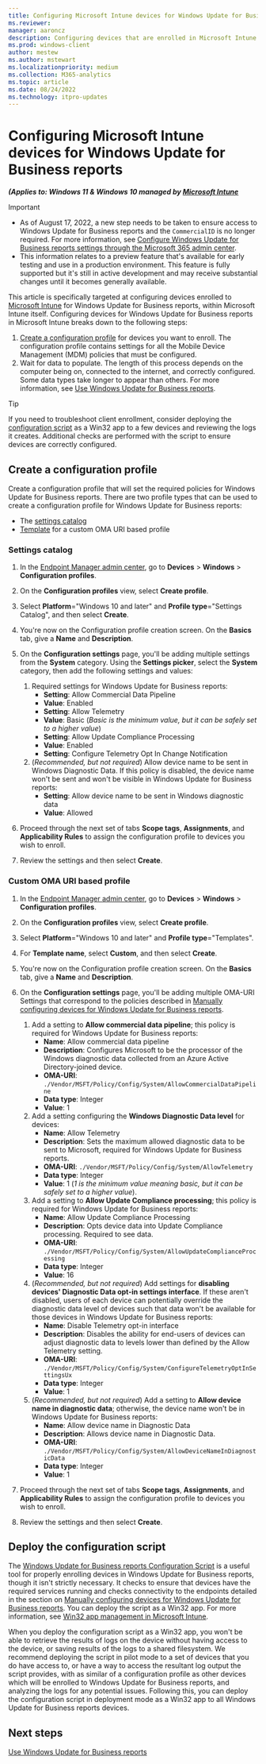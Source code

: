 ```yaml
---
title: Configuring Microsoft Intune devices for Windows Update for Business reports
ms.reviewer: 
manager: aaroncz
description: Configuring devices that are enrolled in Microsoft Intune for Windows Update for Business reports
ms.prod: windows-client
author: mestew
ms.author: mstewart
ms.localizationpriority: medium
ms.collection: M365-analytics
ms.topic: article
ms.date: 08/24/2022
ms.technology: itpro-updates
---
```


# Configuring Microsoft Intune devices for Windows Update for Business reports
<!--37063317, 30141258, 37063041-->
***(Applies to: Windows 11 & Windows 10 managed by [Microsoft Intune](/mem/intune/fundamentals/what-is-intune)***

> [!Important]
> - As of August 17, 2022, a new step needs to be taken to ensure access to Windows Update for Business reports and the `CommercialID` is no longer required. For more information, see [Configure Windows Update for Business reports settings through the Microsoft 365 admin center](wufb-reports-enable.md#bkmk_admin-center).
> - This information relates to a preview feature that's available for early testing and use in a production environment. This feature is fully supported but it's still in active development and may receive substantial changes until it becomes generally available.


This article is specifically targeted at configuring devices enrolled to [Microsoft Intune](/mem/intune/fundamentals/what-is-intune) for Windows Update for Business reports, within Microsoft Intune itself. Configuring devices for Windows Update for Business reports in Microsoft Intune breaks down to the following steps:

1. [Create a configuration profile](#create-a-configuration-profile) for devices you want to enroll. The configuration profile contains settings for all the Mobile Device Management (MDM) policies that must be configured.
1. Wait for data to populate. The length of this process depends on the computer being on, connected to the internet, and correctly configured. Some data types take longer to appear than others. For more information, see [Use Windows Update for Business reports](wufb-reports-use.md).

> [!TIP]
> If you need to troubleshoot client enrollment, consider deploying the [configuration script](#deploy-the-configuration-script) as a Win32 app to a few devices and reviewing the logs it creates. Additional checks are performed with the script to ensure devices are correctly configured.

## Create a configuration profile

Create a configuration profile that will set the required policies for Windows Update for Business reports. There are two profile types that can be used to create a configuration profile for Windows Update for Business reports:
- The [settings catalog](#settings-catalog)
- [Template](#custom-oma-uri-based-profile) for a custom OMA URI based profile

### Settings catalog

1. In the [Endpoint Manager admin center](https://go.microsoft.com/fwlink/?linkid=2109431), go to **Devices** > **Windows** > **Configuration profiles**.
1. On the **Configuration profiles** view, select **Create profile**.
1. Select **Platform**="Windows 10 and later" and **Profile type**="Settings Catalog", and then select **Create**.
1. You're now on the Configuration profile creation screen. On the **Basics** tab, give a **Name** and **Description**.
1. On the **Configuration settings** page, you'll be adding multiple settings from the **System** category. Using the **Settings picker**, select the **System** category, then add the following settings and values:
    1. Required settings for Windows Update for Business reports: 
        - **Setting**: Allow Commercial Data Pipeline
        - **Value**: Enabled
        - **Setting**: Allow Telemetry
        - **Value**: Basic (*Basic is the minimum value, but it can be safely set to a higher value*)
        - **Setting**: Allow Update Compliance Processing
        - **Value**: Enabled
        - **Setting**: Configure Telemetry Opt In Change Notification
    1. (*Recommended, but not required*) Allow device name to be sent in Windows Diagnostic Data. If this policy is disabled, the device name won't be sent and won't be visible in Windows Update for Business reports:
        - **Setting**: Allow device name to be sent in Windows diagnostic data
        - **Value**: Allowed

1. Proceed through the next set of tabs **Scope tags**, **Assignments**, and **Applicability Rules** to assign the configuration profile to devices you wish to enroll.
1. Review the settings and then select **Create**.

### Custom OMA URI based profile

1. In the [Endpoint Manager admin center](https://go.microsoft.com/fwlink/?linkid=2109431), go to **Devices** > **Windows** > **Configuration profiles**.
1. On the **Configuration profiles** view, select **Create profile**.
1. Select **Platform**="Windows 10 and later" and **Profile type**="Templates".
1. For **Template name**, select **Custom**, and then select **Create**.
1. You're now on the Configuration profile creation screen. On the **Basics** tab, give a **Name** and **Description**.
1. On the **Configuration settings** page, you'll be adding multiple OMA-URI Settings that correspond to the policies described in [Manually configuring devices for Windows Update for Business reports](wufb-reports-configuration-manual.md).

    1. Add a setting to **Allow commercial data pipeline**; this policy is required for Windows Update for Business reports:
        - **Name**: Allow commercial data pipeline
        - **Description**: Configures Microsoft to be the processor of the Windows diagnostic data collected from an Azure Active Directory-joined device.
        - **OMA-URI**: `./Vendor/MSFT/Policy/Config/System/AllowCommercialDataPipeline`
        - **Data type**: Integer
        - **Value**: 1 
    1. Add a setting configuring the **Windows Diagnostic Data level** for devices:
        - **Name**: Allow Telemetry
        - **Description**: Sets the maximum allowed diagnostic data to be sent to Microsoft, required for Windows Update for Business reports.
        - **OMA-URI**: `./Vendor/MSFT/Policy/Config/System/AllowTelemetry`
        - **Data type**: Integer
        - **Value**: 1 (*1 is the minimum value meaning basic, but it can be safely set to a higher value*).
    1. Add a setting to **Allow Update Compliance processing**; this policy is required for Windows Update for Business reports:
        - **Name**: Allow Update Compliance Processing
        - **Description**: Opts device data into Update Compliance processing. Required to see data.
        - **OMA-URI**: `./Vendor/MSFT/Policy/Config/System/AllowUpdateComplianceProcessing`
        - **Data type**: Integer
        - **Value**: 16
    1. (*Recommended, but not required*) Add settings for **disabling devices' Diagnostic Data opt-in settings interface**. If these aren't disabled, users of each device can potentially override the diagnostic data level of devices such that data won't be available for those devices in Windows Update for Business reports: 
        - **Name**: Disable Telemetry opt-in interface
        - **Description**: Disables the ability for end-users of devices can adjust diagnostic data to levels lower than defined by the Allow Telemetry setting.
        - **OMA-URI**: `./Vendor/MSFT/Policy/Config/System/ConfigureTelemetryOptInSettingsUx`
        - **Data type**: Integer
        - **Value**: 1
    1. (*Recommended, but not required*) Add a setting to **Allow device name in diagnostic data**; otherwise, the device name won't be in Windows Update for Business reports:
        - **Name**: Allow device name in Diagnostic Data
        - **Description**: Allows device name in Diagnostic Data.
        - **OMA-URI**: `./Vendor/MSFT/Policy/Config/System/AllowDeviceNameInDiagnosticData`
        - **Data type**: Integer
        - **Value**: 1


1. Proceed through the next set of tabs **Scope tags**, **Assignments**, and **Applicability Rules** to assign the configuration profile to devices you wish to enroll.
1. Review the settings and then select **Create**.

## Deploy the configuration script

The [Windows Update for Business reports Configuration Script](wufb-reports-configuration-script.md) is a useful tool for properly enrolling devices in Windows Update for Business reports, though it isn't strictly necessary. It checks to ensure that devices have the required services running and checks connectivity to the endpoints detailed in the section on [Manually configuring devices for Windows Update for Business reports](wufb-reports-configuration-manual.md). You can deploy the script as a Win32 app. For more information, see [Win32 app management in Microsoft Intune](/mem/intune/apps/apps-win32-app-management).

When you deploy the configuration script as a Win32 app, you won't be able to retrieve the results of logs on the device without having access to the device, or saving results of the logs to a shared filesystem. We recommend deploying the script in pilot mode to a set of devices that you do have access to, or have a way to access the resultant log output the script provides, with as similar of a configuration profile as other devices which will be enrolled to Windows Update for Business reports, and analyzing the logs for any potential issues. Following this, you can deploy the configuration script in deployment mode as a Win32 app to all Windows Update for Business reports devices.

## Next steps

[Use Windows Update for Business reports](wufb-reports-use.md)
